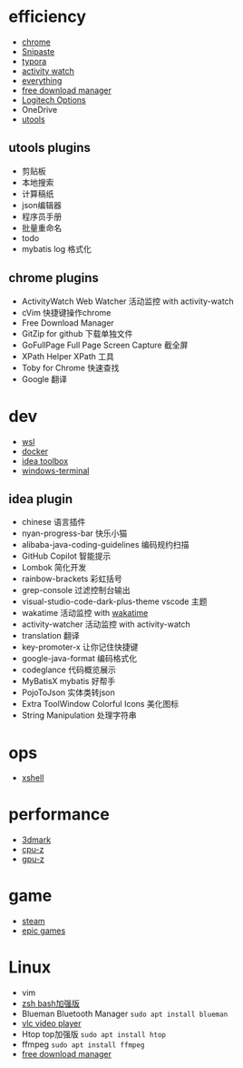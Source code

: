 # efficiency

- [chrome](https://www.google.com/chrome/)
- [Snipaste](https://www.snipaste.com/)
- [typora](https://typora.io/)
- [activity watch](https://activitywatch.net/)
- [everything](https://www.voidtools.com/support/everything/)
- [free download manager](https://www.freedownloadmanager.org/zh/)
- [Logitech Options](https://www.logitech.com.cn/zh-cn/software/options.html)
- OneDrive
- [utools](https://u.tools/)

## utools plugins

- 剪贴板
- 本地搜索
- 计算稿纸
- json编辑器
- 程序员手册
- 批量重命名
- todo
- mybatis log 格式化

## chrome plugins

- ActivityWatch Web Watcher 活动监控 with activity-watch
- cVim 快捷键操作chrome
- Free Download Manager
- GitZip for github 下载单独文件
- GoFullPage Full Page Screen Capture 截全屏
- XPath Helper XPath 工具
- Toby for Chrome 快速查找
- Google 翻译

# dev

- [wsl](https://docs.microsoft.com/en-us/windows/wsl/install)
- [docker](https://docs.docker.com/get-started/)
- [idea toolbox](https://www.jetbrains.com/toolbox-app/)
- [windows-terminal](https://apps.microsoft.com/store/detail/windows-terminal/9N0DX20HK701?hl=zh-cn&gl=CN)

## idea plugin

- chinese 语言插件
- nyan-progress-bar 快乐小猫
- alibaba-java-coding-guidelines 编码规约扫描
- GitHub Copilot 智能提示
- Lombok 简化开发
- rainbow-brackets 彩虹括号
- grep-console 过滤控制台输出
- visual-studio-code-dark-plus-theme vscode 主题
- wakatime 活动监控 with [wakatime](https://wakatime.com/)
- activity-watcher 活动监控 with activity-watch
- translation 翻译
- key-promoter-x 让你记住快捷键
- google-java-format 编码格式化
- codeglance 代码概览展示
- MyBatisX mybatis 好帮手
- PojoToJson 实体类转json
- Extra ToolWindow Colorful Icons 美化图标
- String Manipulation 处理字符串

# ops

- [xshell](https://www.netsarang.com/en/free-for-home-school/)

# performance

- [3dmark](https://www.3dmark.com/zh-hans/)
- [cpu-z](https://www.cpuid.com/softwares/cpu-z.html)
- [gpu-z](https://www.techpowerup.com/gpuz/)

# game

- [steam](https://store.steampowered.com/)
- [epic games](https://store.epicgames.com/zh-CN/)

# Linux

- vim
- [zsh bash加强版](https://ohmyz.sh/)
- Blueman Bluetooth Manager `sudo apt install blueman`
- [vlc video player](https://www.videolan.org/vlc/download-ubuntu.html)
- Htop top加强版 `sudo apt install htop`
- ffmpeg `sudo apt install ffmpeg`
- [free download manager](https://www.freedownloadmanager.org/zh/)